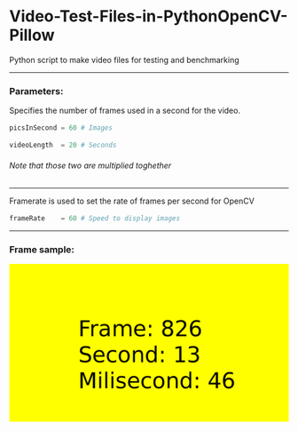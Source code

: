 # Video-Test-Files-in-PythonOpenCV-Pillow
Python script to make video files for testing and benchmarking

***
### Parameters:
Specifies the number of frames used in a second for the video.
```python
picsInSecond = 60 # Images
```

```python
videoLength  = 20 # Seconds
```
###### Note that those two are multiplied toghether

---

Framerate is used to set the rate of frames per second for OpenCV

```python
frameRate    = 60 # Speed to display images
```

---

### Frame sample:
![Frame sample :](https://github.com/H-Romeo/Video-Test-Files-in-PythonOpenCV-Pillow/blob/master/826.png)

